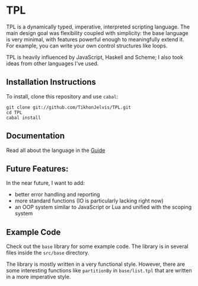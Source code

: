 # TPL

TPL is a dynamically typed, imperative, interpreted scripting language. The main design goal was flexibility coupled with simplicity: the base language is very minimal, with features powerful enough to meaningfully extend it. For example, you can write your own control structures like loops.

TPL is heavily influenced by JavaScript, Haskell and Scheme; I also took ideas from other languages I've used. 

## Installation Instructions

To install, clone this repository and use `cabal`:

    git clone git://github.com/TikhonJelvis/TPL.git
    cd TPL
    cabal install

## Documentation

Read all about the language in the [Guide](https://github.com/TikhonJelvis/TPL/blob/master/Guide.md)

## Future Features:

In the near future, I want to add:
  
  - better error handling and reporting
  - more standard functions (IO is particularly lacking right now)
  - an OOP system similar to JavaScript or Lua and unified with the scoping system

## Example Code

Check out the `base` library for some example code. The library is in several files inside the `src/base` directory.

The library is mostly written in a very functional style. However, there are some interesting functions like `partitionBy` in `base/list.tpl` that are written in a more imperative style.
